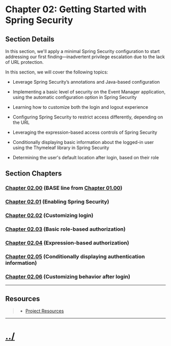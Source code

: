 # Chapter 02: Getting Started with Spring Security


## Section Details
In this section, we'll apply a minimal Spring Security configuration to start addressing our
first finding—inadvertent privilege escalation due to the lack of URL protection.

In this section, we will cover the following topics:

* Leverage Spring Security’s annotations and Java-based configuration

* Implementing a basic level of security on the Event Manager application, using the automatic configuration option in Spring Security

* Learning how to customize both the login and logout experience

* Configuring Spring Security to restrict access differently, depending on the URL

* Leveraging the expression-based access controls of Spring Security

* Conditionally displaying basic information about the logged-in user using the Thymeleaf library in Spring Security

* Determining the user's default location after login, based on their role


## Section Chapters

### [Chapter 02.00](./chapter02.00/) (BASE line from [Chapter 01.00](./../chapter01/chapter01.00/))

### [Chapter 02.01](./chapter02.01/) (Enabling Spring Security)

### [Chapter 02.02](./chapter02.02/) (Customizing login)

### [Chapter 02.03](./chapter02.03/) (Basic role-based authorization)

### [Chapter 02.04](./chapter02.04/) (Expression-based authorization)

### [Chapter 02.05](./chapter02.05/) (Conditionally displaying authentication information)

### [Chapter 02.06](./chapter02.06/) (Customizing behavior after login)


---

## Resources
> * [Project Resources](../docs/resources.md)

---

# [../](../README.md)
